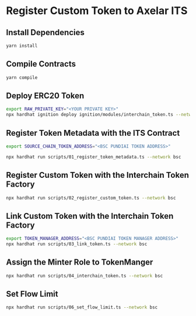 # Register Custom Token to Axelar ITS

## Install Dependencies

```bash
yarn install
```

## Compile Contracts

```bash
yarn compile
```

## Deploy ERC20 Token

```bash
export RAW_PRIVATE_KEY="<YOUR PRIVATE KEY>"
npx hardhat ignition deploy ignition/modules/interchain_token.ts --network bsc
```

## Register Token Metadata with the ITS Contract

```bash
export SOURCE_CHAIN_TOKEN_ADDRESS="<BSC PUNDIAI TOKEN ADDRESS>"
```

```bash
npx hardhat run scripts/01_register_token_metadata.ts --network bsc
```

## Register Custom Token with the Interchain Token Factory

```bash
npx hardhat run scripts/02_register_custom_token.ts --network bsc
```

## Link Custom Token with the Interchain Token Factory

```bash
export TOKEN_MANAGER_ADDRESS="<BSC PUNDIAI TOKEN MANAGER ADDRESS>"
npx hardhat run scripts/03_link_token.ts --network bsc
```

## Assign the Minter Role to TokenManger
```bash
npx hardhat run scripts/04_interchain_token.ts --network bsc
```

## Set Flow Limit
```bash
npx hardhat run scripts/06_set_flow_limit.ts --network bsc
```
